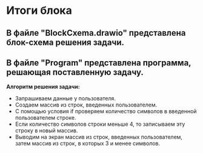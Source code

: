 # Итоги блока

## В файле "BlockCxema.drawio" представлена блок-схема решения задачи.
## В файле "Program" представлена программа, решающая поставленную задачу.

**Алгоритм решения задачи:**

* Запрашиваем данные у пользователя.
* Создаем массив из строк, введенных пользователем.
* С помощью условия if проверяем количество символов в введенной пользователем строке.
* Если количество символов строки меньше 4, то записываем эту строку в новый массив.
* Выводим на экран массив из строк, введенных пользователем, затем массив из строк, в которых 3 и менее символов. 